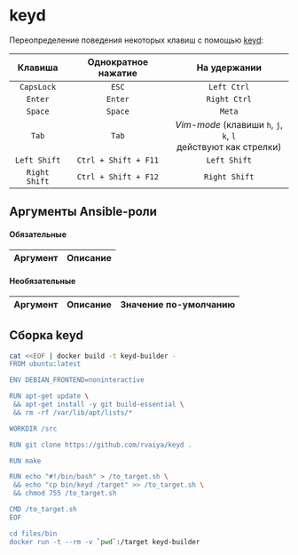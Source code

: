 # keyd

Переопределение поведения некоторых клавиш с помощью [keyd](https://github.com/rvaiya/keyd):

| Клавиша | Однократное нажатие | На удержании |
|:-------:|:-------------------:|:------------:|
| `CapsLock` | `ESC` | `Left Ctrl`
| `Enter` | `Enter` | `Right Ctrl`
| `Space` | `Space` | `Meta`
| `Tab` | `Tab` | _Vim-mode_ (клавиши `h`, `j`, `k`, `l`</br>действуют как стрелки)
| `Left Shift` | `Ctrl + Shift + F11` | `Left Shift`
| `Right Shift` | `Ctrl + Shift + F12` | `Right Shift`

## Аргументы Ansible-роли

#### Обязательные

| Аргумент | Описание |
| --- | --- |  

#### Необязательные

| Аргумент | Описание | Значение по-умолчанию |
| --- | --- | --- |

## Сборка keyd

```bash
cat <<EOF | docker build -t keyd-builder -
FROM ubuntu:latest

ENV DEBIAN_FRONTEND=noninteractive

RUN apt-get update \
 && apt-get install -y git build-essential \
 && rm -rf /var/lib/apt/lists/*

WORKDIR /src

RUN git clone https://github.com/rvaiya/keyd .

RUN make

RUN echo "#!/bin/bash" > /to_target.sh \
 && echo "cp bin/keyd /target" >> /to_target.sh \
 && chmod 755 /to_target.sh

CMD /to_target.sh
EOF 

cd files/bin
docker run -t --rm -v `pwd`:/target keyd-builder
```
